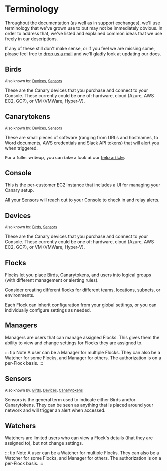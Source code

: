 # Terminology

Throughout the documentation (as well as in support exchanges), we'll use terminology that we've grown use to but may not be immediately obvious. In order to address that, we've listed and explained common ideas that we use freely in our descriptions.

If any of these still don't make sense, or if you feel we are missing some, please feel free to [drop us a mail](mailto:support@canary.tools) and we'll gladly look at updating our docs.

## Birds

<sub>Also known by: [Devices](#devices), [Sensors](#sensors)</sub>

These are the Canary devices that you purchase and connect to your Console. These currently could be one of: hardware, cloud (Azure, AWS EC2, GCP), or VM (VMWare, Hyper-V).

## Canarytokens

<sub>Also known by: [Devices](#devices), [Sensors](#sensors)</sub>

These are small pieces of software (ranging from URLs and hostnames, to Word documents, AWS credentials and Slack API tokens) that will alert you when triggered.

For a fuller writeup, you can take a look at our [help article](https://canary.tools/help/canarytokens).

## Console

This is the per-customer EC2 instance that includes a UI for managing your Canary setup.

All your [Sensors](#sensors) will reach out to your Console to check in and relay alerts.

## Devices

<sub>Also known by: [Birds](#birds), [Sensors](#sensors)</sub>

These are the Canary devices that you purchase and connect to your Console. These currently could be one of: hardware, cloud (Azure, AWS EC2, GCP), or VM (VMWare, Hyper-V).

## Flocks

Flocks let you place Birds, Canarytokens, and users into logical groups (with different management or alerting rules).

Consider creating different flocks for different teams, locations, subnets, or environments.

Each Flock can inherit configuration from your global settings, or you can individually configure settings as needed.

## Managers

Managers are users that can manage assigned Flocks. This gives them the ability to view and change settings for Flocks they are assigned to.


::: tip Note
A user can be a Manager for multiple Flocks. They can also be a Watcher for some Flocks, and Manager for others. The authorization is on a per-Flock basis.
:::

## Sensors

<sub>Also known by: [Birds](#sensors), [Devices](#devices), [Canarytokens](#canarytokens)</sub>

Sensors is the general term used to indicate either Birds and/or Canarytokens.  They can be seen as anything that is placed around your network and will trigger an alert when accessed.

## Watchers

Watchers are limited users who can view a Flock's details (that they are assigned to), but not change settings.

::: tip Note
A user can be a Watcher for multiple Flocks. They can also be a Watcher for some Flocks, and Manager for others. The authorization is on a per-Flock basis.
:::